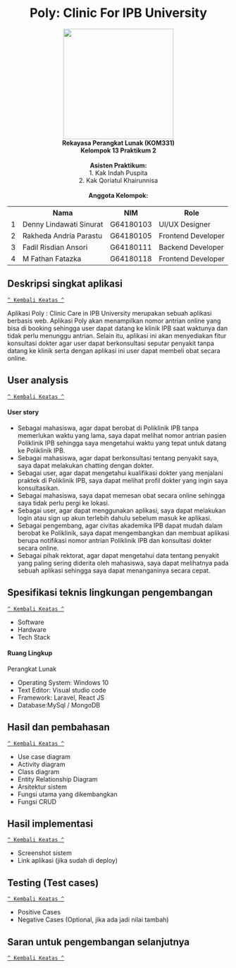 <div align="center">
  <h1>Poly: Clinic For IPB University</h1>
  <img src="https://upload.wikimedia.org/wikipedia/commons/1/15/Bogor_Agricultural_University_%28IPB%29_symbol.svg" width=250px>
  <br>
  <b>Rekayasa Perangkat Lunak (KOM331)<br>
  Kelompok 13 Praktikum 2</b>
  <br><br>
  <b> Asisten Praktikum: </b> <br>
  1. Kak Indah Puspita <br>
  2. Kak Qoriatul Khairunnisa
  <br><br>
  <b> Anggota Kelompok: </b>
  <table>
    <tr>
      <th></th>
      <th>Nama</th>
      <th>NIM</th>
      <th>Role</th>
    </tr>
    <tr>
      <td>1</td>
      <td>Denny Lindawati Sinurat</td>
      <td>G64180103</td>
      <td>UI/UX Designer</td>
    </tr>
    <tr>
      <td>2</td>
      <td>Rakheda Andria Parastu</td>
      <td>G64180105</td>
      <td>Frontend Developer</td>
    </tr>
    <tr>
      <td>3</td>
      <td>Fadil Risdian Ansori</td>
      <td>G64180111</td>
      <td>Backend Developer</td>
    </tr>
    <tr>
      <td>4</td>
      <td>M Fathan Fatazka</td>
      <td>G64180118</td>
      <td>Frontend Developer</td>
    </tr>
  </table>
</div>


## Deskripsi singkat aplikasi
[`^ Kembali Keatas ^`](#)

Aplikasi Poly : Clinic Care in IPB University merupakan sebuah aplikasi berbasis web. Aplikasi Poly akan menampilkan nomor antrian online yang bisa di booking sehingga user dapat datang ke klinik IPB saat waktunya dan tidak perlu menunggu antrian. Selain itu, aplikasi ini akan menyediakan fitur konsultasi dokter agar user dapat berkonsultasi seputar penyakit tanpa datang ke klinik serta dengan aplikasi ini user dapat membeli obat secara online.


## User analysis
[`^ Kembali Keatas ^`](#)
  #### User story
  * Sebagai mahasiswa, agar dapat berobat di Poliklinik IPB tanpa memerlukan waktu yang lama, saya dapat melihat nomor antrian pasien Poliklinik IPB sehingga saya mengetahui waktu yang tepat untuk datang ke Poliklinik IPB.
  * Sebagai mahasiswa, agar dapat berkonsultasi tentang penyakit saya, saya dapat melakukan chatting dengan dokter.
  * Sebagai user, agar dapat mengetahui kualifikasi dokter yang menjalani praktek di Poliklinik IPB, saya dapat melihat profil dokter yang ingin saya konsultasikan.
  * Sebagai mahasiswa, saya dapat memesan obat secara online sehingga saya tidak perlu pergi ke lokasi. 
  * Sebagai user, agar dapat menggunakan aplikasi, saya dapat melakukan login atau sign up akun terlebih dahulu sebelum masuk ke aplikasi.
  * Sebagai pengembang, agar civitas akademika IPB dapat mudah dalam berobat ke Poliklinik, saya dapat mengembangkan dan membuat aplikasi berupa notifikasi nomor antrian Poliklinik IPB dan konsultasi dokter secara online.
  * Sebagai pihak rektorat, agar dapat mengetahui data tentang penyakit yang paling sering diderita oleh mahasiswa, saya dapat melihatnya pada sebuah aplikasi sehingga saya dapat menanganinya secara cepat. 

## Spesifikasi teknis lingkungan pengembangan
[`^ Kembali Keatas ^`](#)
  * Software
  * Hardware
  * Tech Stack
#### Ruang Lingkup 
Perangkat Lunak
* Operating System: Windows 10
* Text Editor: Visual studio code
* Framework: Laravel, React JS
* Database:MySql / MongoDB
 
## Hasil dan pembahasan
[`^ Kembali Keatas ^`](#)
  * Use case diagram 
  * Activity diagram 
  * Class diagram 
  * Entity Relationship Diagram 
  * Arsitektur sistem 
  * Fungsi utama yang dikembangkan
  * Fungsi CRUD

## Hasil implementasi
[`^ Kembali Keatas ^`](#)
  * Screenshot sistem 
  * Link aplikasi (jika sudah di deploy)

## Testing (Test cases)
[`^ Kembali Keatas ^`](#)
  * Positive Cases
  * Negative Cases (Optional, jika ada jadi nilai tambah)
  
## Saran untuk pengembangan selanjutnya
[`^ Kembali Keatas ^`](#)      
